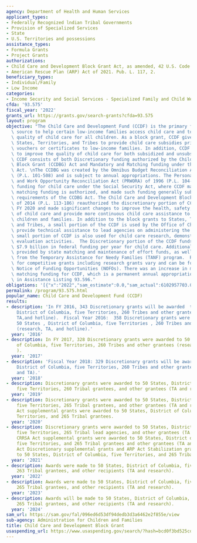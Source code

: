 ```yaml
---
agency: Department of Health and Human Services
applicant_types:
- Federally Recognized lndian Tribal Governments
- Provision of Specialized Services
- State
- U.S. Territories and possessions
assistance_types:
- Formula Grants
- Project Grants
authorizations:
- Child Care and Development Block Grant Act, as amended, 42 U.S. Code 9857.
- American Rescue Plan (ARP) Act of 2021. Pub. L. 117, 2.
beneficiary_types:
- Individual/Family
- Low Income
categories:
- Income Security and Social Services - Specialized Family and Child Welfare Services
cfda: '93.575'
fiscal_year: '2022'
grants_url: https://grants.gov/search-grants?cfda=93.575
layout: program
objective: "The Child Care and Development Fund (CCDF) is the primary federal funding\
  \ source to help certain low-income families access child care and to improve the\
  \ quality of child care for all children. As a block grant, CCDF gives funding to\
  \ States, Territories, and Tribes to provide child care subsidies primarily through\
  \ vouchers or certificates to low-income families. In addition, CCDF funds are used\
  \ to improve the quality of child care for both subsidized and unsubsidized children.\
  \ CCDF consists of both Discretionary funding authorized by the Child Care and Development\
  \ Block Grant (CCDBG) Act and Mandatory and Matching funding under the Social Security\
  \ Act. \nThe CCDBG was created by the Omnibus Budget Reconciliation Act of 1990\
  \ (P.L. 101-508) and is subject to annual appropriations. The Personal Responsibility\
  \ and Work Opportunity Reconciliation Act (PRWORA) of 1996 (P.L. 104-193) consolidated\
  \ funding for child care under the Social Security Act, where CCDF mandatory and\
  \ matching funding is authorized, and made such funding generally subject to the\
  \ requirements of the CCDBG Act. The Child Care and Development Block Grant Act\
  \ of 2014 (P.L. 113-186) reauthorized the discretionary portion of CCDF through\
  \ FY 2020 and made significant changes to improve the health, safety, and quality\
  \ of child care and provide more continuous child care assistance to low-income\
  \ children and families. In addition to the block grants to States, Territories\
  \ and Tribes, a small portion of the CCDF is used by the Office of Child Care to\
  \ provide technical assistance to lead agencies on administering the program.  A\
  \ small portion of CCDF is also used for child care research, demonstration and\
  \ evaluation activities.  The Discretionary portion of the CCDF funds provides about\
  \ $7.9 billion in federal funding per year for child care. Additional funding is\
  \ provided by state matching and maintenance of effort funds, as well as funds transferred\
  \ from the Temporary Assistance for Needy Families (TANF) program.  Requirements\
  \ for competitive grants including research grants vary and can be found in the\
  \ Notice of Funding Opportunities (NOFOs). There was an increase in mandatory and\
  \ matching funding for CCDF, which is a permanent annual appropriation and is detailed\
  \ in Assistance Listing 93.596."
obligations: '[{"x":"2022","sam_estimate":0.0,"sam_actual":6102957703.0,"usa_spending_actual":6091775072.3},{"x":"2023","sam_estimate":7899566195.0,"sam_actual":0.0,"usa_spending_actual":7756559659.75},{"x":"2024","sam_estimate":7899566195.0,"sam_actual":0.0,"usa_spending_actual":8461282324.3}]'
permalink: /program/93.575.html
popular_name: Child Care and Development Fund (CCDF)
results:
- description: 'In FY 2016, 343 Discretionary grants will be awarded  to 50 States  ,
    District of Columbia, five Territories, 260 Tribes and other grantees (research,
    TA,and hotline).  Fiscal Year 2016:  358 Discretionary grants were awarded to
    50 States , District of Columbia, five Territories , 260 Tribes and other grantees
    (research, TA, and hotline).'
  year: '2016'
- description: In FY 2017, 328 Discretionary grants were awarded to 50 States, District
    of Columbia, five Territories, 260 Tribes and other grantees (research and TA
    ).
  year: '2017'
- description: 'Fiscal Year 2018: 329 Discretionary grants will be awarded to 50 States,
    District of Columbia, five Territories, 260 Tribes and other grantees (research
    and TA).'
  year: '2018'
- description: Discretionary grants were awarded to 50 States, District of Columbia,
    five Territories, 260 Tribal grantees, and other grantees (TA and research).
  year: '2019'
- description: Discretionary grants were awarded to 50 States, District of Columbia,
    five Territories, 265 Tribal grantees, and other grantees (TA and research). CARES
    Act supplemental grants were awarded to 50 States, District of Columbia, five
    Territories, and 265 Tribal grantees.
  year: '2020'
- description: Discretionary grants were awarded to 50 States, District of Columbia,
    five Territories, 265 Tribal lead agencies, and other grantees (TA and research).
    CRRSA Act supplemental grants were awarded to 50 States, District of Columbia,
    five Territories, and 265 Tribal grantees and other grantees (TA and research).  ARP
    Act Discretionary supplemental grants and ARP Act Stabilization grants were awarded
    to 50 States, District of Columbia, five Territories, and 265 Tribal lead agencies.
  year: '2021'
- description: Awards were made to 50 States, District of Columbia, five Territories,
    263 Tribal grantees, and other recipients (TA and research).
  year: '2022'
- description: Awards were made to 50 States, District of Columbia, five Territories,
    265 Tribal grantees, and other recipients (TA and research).
  year: '2023'
- description: Awards will be made to 50 States, District of Columbia, five Territories,
    265 Tribal grantees, and other recipients (TA and research).
  year: '2024'
sam_url: https://sam.gov/fal/096ed6d53df94dedb3d3a6462e2f855e/view
sub-agency: Administration for Children and Families
title: Child Care and Development Block Grant
usaspending_url: https://www.usaspending.gov/search/?hash=bcd0f3bd525cd78906a1b493dee3cced
---
```

